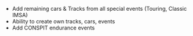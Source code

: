 
* Add remaining cars & Tracks from all special events (Touring, Classic IMSA)
* Ability to create own tracks, cars, events
* Add CONSPIT endurance events

